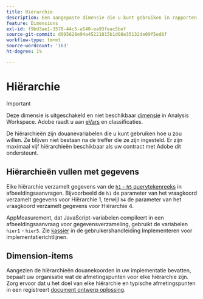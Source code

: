 ```yaml
---
title: Hiërarchie
description: Een aangepaste dimensie die u kunt gebruiken in rapporten.
feature: Dimensions
exl-id: f9bd3ae1-3578-44c5-a540-ea93feac5bef
source-git-commit: d095628e94a45221815b1d08e35132de09f5ed8f
workflow-type: tm+mt
source-wordcount: '163'
ht-degree: 1%

---
```


# Hiërarchie

>[!IMPORTANT]
>
>Deze dimensie is uitgeschakeld en niet beschikbaar [dimensie](overview.md) in Analysis Workspace. Adobe raadt u aan [eVars](evar.md) en classificaties.

De hiërarchieën zijn douanevariabelen die u kunt gebruiken hoe u zou willen. Ze blijven niet bestaan na de treffer die ze zijn ingesteld. Er zijn maximaal vijf hiërarchieën beschikbaar als uw contract met Adobe dit ondersteunt.

## Hiërarchieën vullen met gegevens

Elke hiërarchie verzamelt gegevens van de [`h1` - `h5` querytekenreeks](/help/implement/validate/query-parameters.md) in afbeeldingsaanvragen. Bijvoorbeeld de `h1` de parameter van het vraagkoord verzamelt gegevens voor Hiërarchie 1, terwijl `h4` de parameter van het vraagkoord verzamelt gegevens voor Hiërarchie 4.

AppMeasurement, dat JavaScript-variabelen compileert in een afbeeldingsaanvraag voor gegevensverzameling, gebruikt de variabelen `hier1` - `hier5`. Zie [kassier](/help/implement/vars/page-vars/hier.md) in de gebruikershandleiding Implementeren voor implementatierichtlijnen.

## Dimension-items

Aangezien de hiërarchieën douanekoorden in uw implementatie bevatten, bepaalt uw organisatie wat de afmetingspunten voor elke hiërarchie zijn. Zorg ervoor dat u het doel van elke hiërarchie en typische afmetingspunten in een registreert [document ontwerp oplossing](/help/implement/prepare/solution-design.md).
